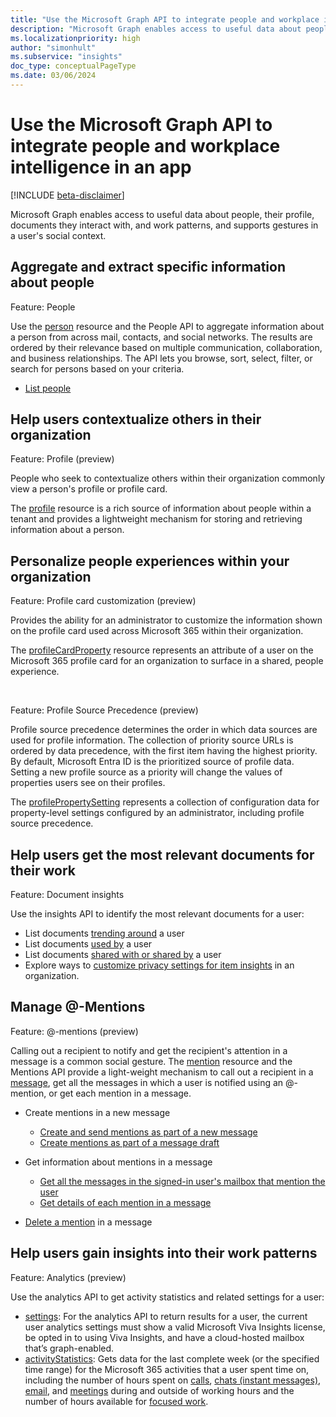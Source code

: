 ```yaml
---
title: "Use the Microsoft Graph API to integrate people and workplace intelligence in an app"
description: "Microsoft Graph enables access to useful data about people, their profile, documents they interact with, and work patterns, and supports gestures in a user's social context."
ms.localizationpriority: high
author: "simonhult"
ms.subservice: "insights"
doc_type: conceptualPageType
ms.date: 03/06/2024
---
```


# Use the Microsoft Graph API to integrate people and workplace intelligence in an app

[!INCLUDE [beta-disclaimer](../../includes/beta-disclaimer.md)]

Microsoft Graph enables access to useful data about people, their profile, documents they interact with, and work patterns, and supports gestures in a user's social context.

## Aggregate and extract specific information about people

Feature: People

Use the [person](../resources/person.md) resource and the People API to aggregate information
about a person from across mail, contacts, and social networks. The results are ordered by their
relevance based on multiple communication, collaboration, and business relationships. The API
lets you browse, sort, select, filter, or search for persons based on your criteria.

- [List people](../api/user-list-people.md)

## Help users contextualize others in their organization

Feature: Profile (preview)

People who seek to contextualize others within their organization commonly view a person's profile or profile card.

The [profile](../resources/profile.md) resource is a rich source of information about people within a tenant and provides a lightweight mechanism for storing and retrieving information about a person.

## Personalize people experiences within your organization

Feature: Profile card customization (preview)

Provides the ability for an administrator to customize the information shown on the profile card used across Microsoft 365 within their organization.

The [profileCardProperty](../resources/profileCardProperty.md) resource represents an attribute of a user on the Microsoft 365 profile card for an organization to surface in a shared, people experience.

<br/>

Feature: Profile Source Precedence (preview)

Profile source precedence determines the order in which data sources are used for profile information. The collection of priority source URLs is ordered by data precedence, with the first item having the highest priority. By default, Microsoft Entra ID is the prioritized source of profile data. Setting a new profile source as a priority will change the values of properties users see on their profiles.

The [profilePropertySetting](../resources/profilepropertysetting.md) represents a collection of configuration data for property-level settings configured by an administrator, including profile source precedence.

## Help users get the most relevant documents for their work

Feature: Document insights

Use the insights API to identify the most relevant documents for a user:

- List documents [trending around](../api/insights-list-trending.md) a user
- List documents [used by](../api/insights-list-used.md) a user
- List documents [shared with or shared by](../api/insights-list-shared.md) a user
- Explore ways to [customize privacy settings for item insights](/graph/insights-customize-item-insights-privacy) in an organization.

## Manage @-Mentions

Feature: @-mentions (preview)

Calling out a recipient to notify and get the recipient's attention in a message is a common social gesture.
The [mention](../resources/mention.md) resource and the Mentions API provide a light-weight mechanism to call out
a recipient in a [message](../resources/message.md), get all the messages in which a user is notified using an @-mention,
or get each mention in a message.

<!--
Include the next sentence when supporting events.

**Mention** is also supported by [Event](../resources/event.md).

-->

- Create mentions in a new message

  - [Create and send mentions as part of a new message](../api/user-sendmail.md#request-2)
  - [Create mentions as part of a message draft](../api/user-post-messages.md#request-2)

- Get information about mentions in a message

  - [Get all the messages in the signed-in user's mailbox that mention the user](../api/user-list-messages.md#request-2)
  - [Get details of each mention in a message](../api/message-get.md#request-2)

- [Delete a mention](../api/message-delete.md#request-2) in a message


## Help users gain insights into their work patterns

Feature: Analytics (preview)

Use the analytics API to get activity statistics and related settings for a user:

- [settings](../resources/settings.md): For the analytics API to return results for a user, the current user analytics settings must show a valid Microsoft Viva Insights license, be opted in to using Viva Insights, and have a cloud-hosted mailbox that’s graph-enabled.
- [activityStatistics](../resources/activitystatistics.md): Gets data for the last complete week (or the specified time range) for the Microsoft 365 activities that a user spent time on, including the number of hours spent on [calls](callactivitystatistics.md), [chats (instant messages)](chatactivitystatistics.md), [email](emailactivitystatistics.md), and [meetings](meetingactivitystatistics.md) during and outside of working hours and the number of hours available for [focused work](focusactivitystatistics.md).

